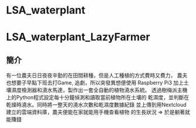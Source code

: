 # LSA_waterplant
# LSA_waterplant_LazyFarmer
## 簡介
有一位農夫日日夜夜辛勤的在田間耕種，但是人工種植的方式費時又費力，
農夫也想要子早點下班去打Game, 追劇，所以突發異想便使用 Raspberry Pi3
加上土壤濕度檢測器和澆水馬達，製作出一套全自動的植物澆水系統。
透過樹梅派主機上的Python程式設定每十分鐘偵測和讀取當前植物所在土壤的
乾濕度，並判斷在乾燥時澆水。同時將一整天的澆水次數和乾濕度數據紀錄
並上傳到用Nextcloud建立的雲端資料庫，農夫便能在家就能用手機查看植物
的生長狀況
=> 於是躺著就能賺錢
